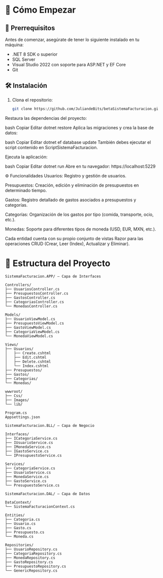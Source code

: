 # 🚀 Cómo Empezar

## 🔧 Prerrequisitos

Antes de comenzar, asegúrate de tener lo siguiente instalado en tu máquina:

- .NET 8 SDK o superior  
- SQL Server  
- Visual Studio 2022 con soporte para ASP.NET y EF Core  
- Git  

## 🛠 Instalación

1. Clona el repositorio:

   ```bash
   git clone https://github.com/JuliandeBits/betaSistemaFacturacion.git
Restaura las dependencias del proyecto:

bash
Copiar
Editar
dotnet restore
Aplica las migraciones y crea la base de datos:

bash
Copiar
Editar
dotnet ef database update
También debes ejecutar el script contenido en ScriptSistemaFacturacion.

Ejecuta la aplicación:

bash
Copiar
Editar
dotnet run
Abre en tu navegador:
https://localhost:5229

⚙️ Funcionalidades
Usuarios: Registro y gestión de usuarios.

Presupuestos: Creación, edición y eliminación de presupuestos en determinado tiempo.

Gastos: Registro detallado de gastos asociados a presupuestos y categorías.

Categorías: Organización de los gastos por tipo (comida, transporte, ocio, etc.).

Monedas: Soporte para diferentes tipos de moneda (USD, EUR, MXN, etc.).

Cada entidad cuenta con su propio conjunto de vistas Razor para las operaciones CRUD (Crear, Leer (Index), Actualizar y Eliminar).

# 📁 Estructura del Proyecto

```text
SistemaFacturacion.APP/ – Capa de Interfaces

Controllers/
├── UsuariosController.cs
├── PresupuestosController.cs
├── GastosController.cs
├── CategoriasController.cs
└── MonedasController.cs

Models/
├── UsuarioViewModel.cs
├── PresupuestoViewModel.cs
├── GastoViewModel.cs
├── CategoriaViewModel.cs
└── MonedaViewModel.cs

Views/
├── Usuarios/
│   ├── Create.cshtml
│   ├── Edit.cshtml
│   ├── Delete.cshtml
│   └── Index.cshtml
├── Presupuestos/
├── Gastos/
├── Categorias/
└── Monedas/

wwwroot/
├── Css/
├── Images/
└── lib/

Program.cs  
Appsettings.json
```

```text
SistemaFacturacion.BLL/ – Capa de Negocio

Interfaces/
├── ICategoriaService.cs
├── IUsuarioService.cs
├── IMonedaService.cs
├── IGastoService.cs
└── IPresupuestoService.cs

Services/
├── CategoriaService.cs
├── UsuarioService.cs
├── MonedaService.cs
├── GastoService.cs
└── PresupuestoService.cs
```

```text
SistemaFacturacion.DAL/ – Capa de Datos

DataContext/
└── SistemaFacturacionContext.cs

Entities/
├── Categoria.cs
├── Usuario.cs
├── Gasto.cs
├── Presupuesto.cs
└── Moneda.cs

Repositories/
├── UsuarioRepository.cs
├── CategoriaRepository.cs
├── MonedaRepository.cs
├── GastoRepository.cs
├── PresupuestoRepository.cs
└── GenericRepository.cs
```

